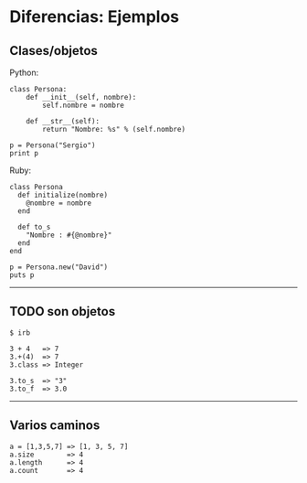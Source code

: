 
# Diferencias: Ejemplos

## Clases/objetos

Python:
```
class Persona:
    def __init__(self, nombre):
        self.nombre = nombre

    def __str__(self):
        return "Nombre: %s" % (self.nombre)

p = Persona("Sergio")
print p
```

Ruby:
```
class Persona
  def initialize(nombre)
    @nombre = nombre
  end

  def to_s
    "Nombre : #{@nombre}"
  end
end

p = Persona.new("David")
puts p
```

---

## TODO son objetos

```
$ irb

3 + 4   => 7
3.+(4)  => 7
3.class => Integer

3.to_s  => "3"
3.to_f  => 3.0
```

---

## Varios caminos

```
a = [1,3,5,7] => [1, 3, 5, 7]
a.size        => 4
a.length      => 4
a.count       => 4
```
